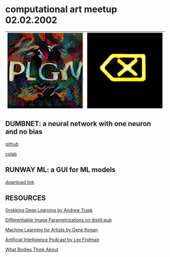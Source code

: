 # computational art meetup 02.02.2002
| ![plgn](https://raw.githubusercontent.com/mlartorg/meetup_02022020/master/plgn.png) | ![0x08](https://raw.githubusercontent.com/mlartorg/meetup_02022020/master/0x08.png) |
| ----- | ----- |

## DUMBNET: a neural network with one neuron and no bias
[github](https://github.com/mlartorg/visualML/blob/master/dumbnet.ipynb)

[colab](https://colab.research.google.com/drive/1q5i3l0kuBNAHZo0R8VK9HQV2SlIzbrM5)

## RUNWAY ML: a GUI for ML models
[download link](https://runwayml.com/download)


## RESOURCES
[Grokking Deep Learning by Andrew Trask](https://github.com/iamtrask/Grokking-Deep-Learning)

[Differentiable Image Parametrizations on distill.pub](https://distill.pub/2018/differentiable-parameterizations/)

[Machine Learning for Artists by Gene Kogan](https://ml4a.github.io/)

[Artificial Intelligence Podcast by Lex Fridman](https://lexfridman.com/ai/)

[What Bodies Think About](https://nips.cc/Conferences/2018/Schedule?showEvent=12487)

